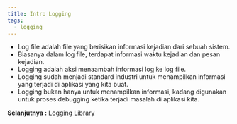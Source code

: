 ```yaml
---
title: Intro Logging
tags:
  - logging
---
```


- Log file adalah file yang berisikan informasi kejadian dari sebuah sistem.
- Biasanya dalam log file, terdapat informasi waktu kejadian dan pesan kejadian.
- Logging adalah aksi menaambah informasi log ke log file.
- Logging sudah menjadi standard industri untuk menampilkan informasi yang terjadi di aplikasi yang kita buat.
- Logging bukan hanya untuk menampilkan informasi, kadang digunakan untuk proses debugging ketika terjadi masalah di aplikasi kita.

**Selanjutnya :** [Logging Library](logginglib.md)

